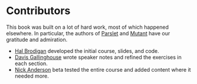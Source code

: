 # Contributors
This book was built on a lot of hard work, most of which happened elsewhere. In particular, the authors of [Parslet](https://github.com/kschiess) and [Mutant](https://github.com/mbj) have our gratitude and admiration.

* [Hal Brodigan](https://github.com/postmodern) developed the initial course, slides, and code.
* [Davis Gallinghouse](https://twitter.com/dgalling) wrote speaker notes and refined the exercises in each section.
* [Nick Anderson](https://github.com/PoppySeedPlehzr) beta tested the entire course and added content where it needed more.
